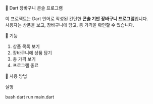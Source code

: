  🛒 Dart 장바구니 콘솔 프로그램

이 프로젝트는 Dart 언어로 작성된 간단한 **콘솔 기반 장바구니 프로그램**입니다.  
사용자는 상품을 보고, 장바구니에 담고, 총 가격을 확인할 수 있습니다.



📌 기능

1. 상품 목록 보기
2. 장바구니에 상품 담기
3. 총 가격 보기
4. 프로그램 종료



 🧾 사용 방법

 실행

bash
dart run main.dart



